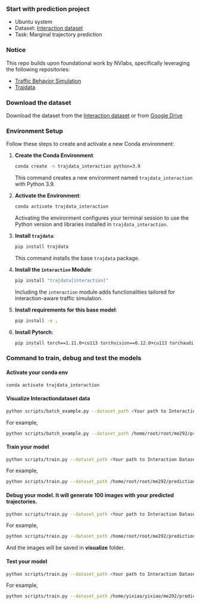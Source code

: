### Start with prediction project
 - Ubuntu system
 - Dataset: [Interaction dataset](https://challenge.interaction-dataset.com)
 - Task: Marginal trajectory prediction

### Notice
This repo builds upon foundational work by NVlabs, specifically leveraging the following repositories:

- [Traffic Behavior Simulation](https://github.com/NVlabs/traffic-behavior-simulation/tree/main)
- [Trajdata](https://github.com/NVlabs/trajdata)


### Download the dataset
Download the dataset from the [Interaction dataset](https://challenge.interaction-dataset.com) or from [Google Drive](https://drive.google.com/file/d/1jeTI1BSukwdirmYN9nLm9691b0mx3TqJ/view?usp=share_link)

### Environment Setup

Follow these steps to create and activate a new Conda environment:

1. **Create the Conda Environment**:
    ```sh
    conda create -n trajdata_interaction python=3.9
    ```

    This command creates a new environment named `trajdata_interaction` with Python 3.9.

2. **Activate the Environment**:
    ```sh
    conda activate trajdata_interaction
    ```

    Activating the environment configures your terminal session to use the Python version and libraries installed in `trajdata_interaction`.

3. **Install `trajdata`**:
    ```sh
    pip install trajdata
    ```

    This command installs the base `trajdata` package.

4. **Install the `interaction` Module**:
    ```sh
    pip install "trajdata[interaction]"
    ```

    Including the `interaction` module adds functionalities tailored for interaction-aware traffic simulation.
5. **Install requirements for this base model**:
    ```sh
    pip install -e .
    ```
6. **Install Pytorch**:
    ```sh
    pip install torch==1.11.0+cu113 torchvision==0.12.0+cu113 torchaudio==0.11.0 torchmetrics==0.11.1 torchtext --extra-index-url https://download.pytorch.org/whl/cu113 
    ```



### Command to train, debug and test the models
#### Activate your conda env
```sh
conda activate trajdata_interaction
```

#### Visualize Interactiondataset data
```sh
python scripts/batch_example.py --dataset_path <Your path to Interaction Dataset>
```
For example,
```sh
python scripts/batch_example.py --dataset_path /home/root/root/me292/prediction/interaction/INTERACTION-Dataset-DR-single-v1_2  
```

#### Train your model
```sh
python scripts/train.py --dataset_path <Your path to Interaction Dataset> --output_dir experiments/<Your experiment name>
```
For example,
```sh
python scripts/train.py --dataset_path /home/root/root/me292/prediction/interaction/INTERACTION-Dataset-DR-single-v1_2 --output_dir experiments/base_model
```

#### Debug your model. It will generate 100 images with your predicted trajectories.
```sh
python scripts/train.py --dataset_path <Your path to Interaction Dataset> --output_dir experiments/<Your experiment name> --checkpoint <Your path to ckpt> --debug
```
For example,
```sh
python scripts/train.py --dataset_path /home/root/root/me292/prediction/interaction/INTERACTION-Dataset-DR-single-v1_2  --output_dir experiments/base_model --checkpoint experiments/base_model/checkpoints/iter35000.ckpt --debug
```
And the images will be saved in **visualize** folder.

#### Test your model
```sh
python scripts/train.py --dataset_path <Your path to Interaction Dataset> --output_dir experiments/<Your experiment name> --checkpoint <Your path to ckpt> --mode test
```
For example,
```sh
python scripts/train.py --dataset_path /home/yixiao/yixiao/me292/prediction/interaction/INTERACTION-Dataset-DR-single-v1_2  --output_dir experiments/base_model --checkpoint experiments/base_model_1/checkpoints/iter35000.ckpt --mode test
```

